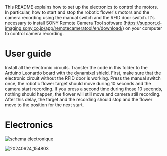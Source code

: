 This README explains how to set up the electronics to control the motors. In particular, how to start and stop the robotic flower's motors and the camera recording using the manual switch and the RFID door switch. It's necessary to install SONY Remote Camera Tool software (https://support.d-imaging.sony.co.jp/app/remotecameratool/en/download/) on your computer to control camera recording.

# User guide
Install all the electronic circuits. Transfer the code in this folder to the Arduino Leonardo board with the dynamixel shield. First, make sure that the electronic circuit without the RFID door is working. Press the manual switch once, the robotic flower target should move during 10 seconds and the camera start recording. If you press a second time during those 10 seconds, nothing should happen, the flower will still move and camera still recording. After this delay, the target and the recording should stop and the flower move to the position for the next start.

# Electronics
![schema électronique](https://github.com/lindamecherout/BeeDeckBot-Deeplabcut/assets/173625375/29d2d61e-4e36-4d14-8fcf-97e27bf85dcf)

![20240624_154803](https://github.com/lindamecherout/BeeDeckBot-Deeplabcut/assets/173625375/04b80a45-078e-466b-b09f-ad702f93294d)
